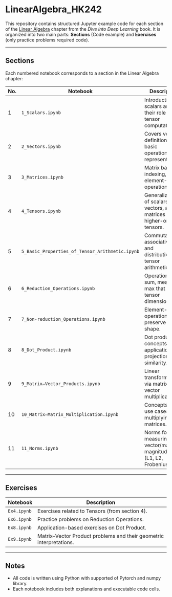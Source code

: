 # LinearAlgebra_HK242

This repository contains structured Jupyter example code for each section of the [Linear Algebra](https://d2l.ai/chapter_preliminaries/linear-algebra.html) chapter from the *Dive into Deep Learning* book. It is organized into two main parts: **Sections** (Code example) and **Exercises** (only practice problems required code).

---

## Sections

Each numbered notebook corresponds to a section in the Linear Algebra chapter:

| No. | Notebook | Description |
|-----|----------|-------------|
| 1 | `1_Scalars.ipynb` | Introduction to scalars and their role in tensor computations. |
| 2 | `2_Vectors.ipynb` | Covers vector definitions, basic operations, and representations. |
| 3 | `3_Matrices.ipynb` | Matrix basics, indexing, and element-wise operations. |
| 4 | `4_Tensors.ipynb` | Generalization of scalars, vectors, and matrices to higher-order tensors. |
| 5 | `5_Basic_Properties_of_Tensor_Arithmetic.ipynb` | Commutativity, associativity, and distributivity in tensor arithmetic. |
| 6 | `6_Reduction_Operations.ipynb` | Operations like sum, mean, and max that reduce tensor dimensions. |
| 7 | `7_Non-reduction_Operations.ipynb` | Element-wise operations that preserve tensor shape. |
| 8 | `8_Dot_Product.ipynb` | Dot product concepts and applications in projections and similarity. |
| 9 | `9_Matrix–Vector_Products.ipynb` | Linear transformations via matrix–vector multiplication. |
| 10 | `10_Matrix–Matrix_Multiplication.ipynb` | Concepts and use cases of multiplying two matrices. |
| 11 | `11_Norms.ipynb` | Norms for measuring vector/matrix magnitudes (L1, L2, Frobenius, etc.). |

---

## Exercises

| Notebook | Description |
|----------|-------------|
| `Ex4.ipynb` | Exercises related to Tensors (from section 4). |
| `Ex6.ipynb` | Practice problems on Reduction Operations. |
| `Ex8.ipynb` | Application-based exercises on Dot Product. |
| `Ex9.ipynb` | Matrix–Vector Product problems and their geometric interpretations. |

---

## Notes
- All code is written using Python with supported of Pytorch and numpy library.
- Each notebook includes both explanations and executable code cells.
